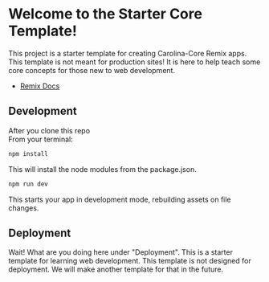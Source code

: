 # Welcome to the Starter Core Template!

This project is a starter template for creating Carolina-Core Remix apps. This template is not meant for production sites! It is here to help teach some core concepts for those new to web development. 

- [Remix Docs](https://remix.run/docs)

## Development

After you clone this repo  
From your terminal:

```sh
npm install
```
This will install the node modules from the package.json.

```sh
npm run dev
```

This starts your app in development mode, rebuilding assets on file changes.

## Deployment

Wait! What are you doing here under "Deployment". This is a starter template for learning web development. This template is not designed for deployment. We will make another template for that in the future.

